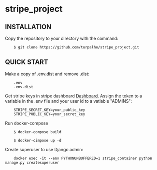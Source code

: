 # stripe_project


INSTALLATION
------------

Copy the repository to your directory with the command:

```
    $ git clone https://github.com/turpalho/stripe_project.git
```

QUICK START
-----------



Make a copy of .env.dist and remove .dist:
```
    .env
    .env.dist
```

Get stripe keys in stripe dashboard [Dashboard](https://dashboard.stripe.com/).
Assign the token to a variable in the .env file and your user id to a vatiable "ADMINS":
```
    STRIPE_SECRET_KEY=your_public_key
    STRIPE_PUBLIC_KEY=your_secret_key
```


Run docker-compose

```
    $ docker-compose build
```
```
    $ docker-cimpose up -d
```


Create superuser to use Django admin:

```
    docker exec -it --env PYTHONUNBUFFERED=1 stripe_container python manage.py createsuperuser
```
